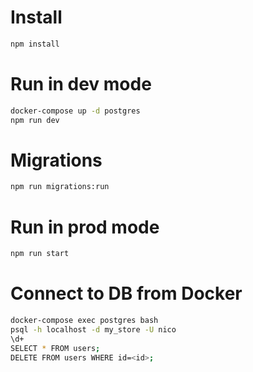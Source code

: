 # Install

```sh
npm install
```
# Run in dev mode

```sh
docker-compose up -d postgres
npm run dev
```


# Migrations

```sh
npm run migrations:run
```


# Run in prod mode

```sh
npm run start
```

# Connect to DB from Docker

```sh
docker-compose exec postgres bash
psql -h localhost -d my_store -U nico
\d+
SELECT * FROM users;
DELETE FROM users WHERE id=<id>;
```
